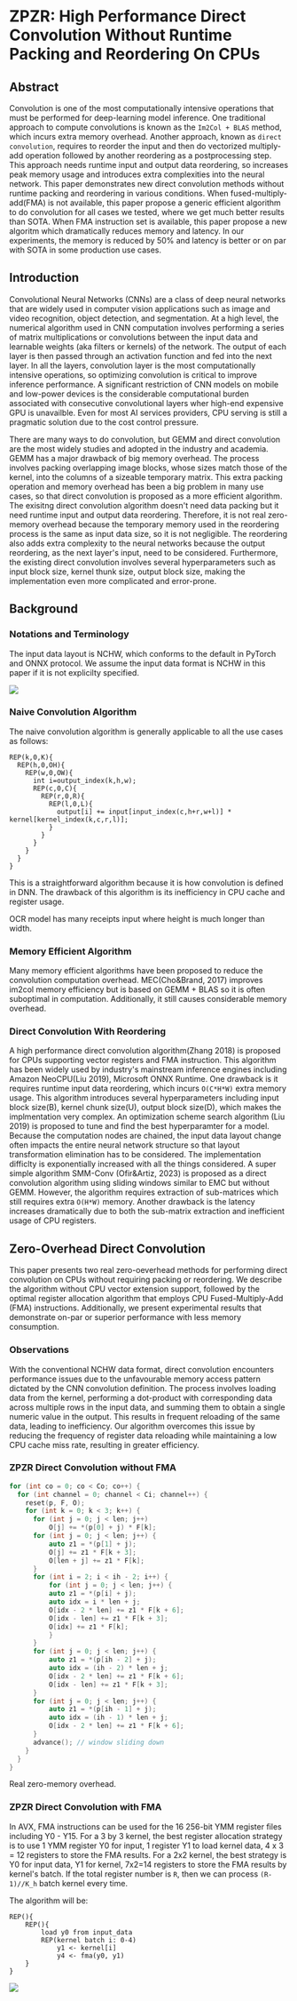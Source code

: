 # ZPZR: High Performance Direct Convolution Without Runtime Packing and Reordering On CPUs

## Abstract

Convolution is one of the most computationally intensive operations that must be performed for deep-learning model inference. One traditional approach to compute convolutions is known as the `Im2Col + BLAS` method, which incurs extra memory overhead. Another approach, known as `direct convolution`, requires to reorder the input and then do vectorized multiply-add operation followed by another reordering as a postprocessing step. This approach needs runtime input and output data reordering, so increases peak memory usage and introduces extra complexities into the neural network. This paper demonstrates new direct convolution methods without runtime packing and reordering in various conditions. When fused-multiply-add(FMA) is not available, this paper propose a generic efficient algorithm to do convolution for all cases we tested, where we get much better results than SOTA. When FMA instruction set is available, this paper propose a new algoritm which dramatically reduces memory and latency. In our experiments, the memory is reduced by 50% and latency is better or on par with SOTA in some production use cases.

## Introduction

Convolutional Neural Networks (CNNs) are a class of deep neural networks that are widely used in computer vision applications such as image and video recognition, object detection, and segmentation. At a high level, the numerical algorithm used in CNN computation involves performing a series of matrix multiplications or convolutions between the input data and learnable weights (aka filters or kernels) of the network. The output of each layer is then passed through an activation function and fed into the next layer. In all the layers, convolution layer is the most computationally intensive operations, so optimizing convolution is critical to improve inference performance. A significant restriction of CNN models on mobile and low-power devices is the considerable computational burden associated with consecutive convolutional layers wher high-end expensive GPU is unavailble. Even for most AI services providers, CPU serving is still a pragmatic solution due to the cost control pressure.


There are many ways to do convolution, but GEMM and direct convolution are the most widely studies and adopted in the industry and academia. GEMM has a major drawback of big memory overhead. The process involves packing overlapping image blocks, whose sizes match those of the kernel, into the columns of a sizeable temporary matrix. This extra packing operation and memory overhead has been a big problem in many use cases, so that direct convolution is proposed as a more efficient algorithm. The exisitng direct convolution algorithm doesn't need data packing but it need runtime input and output data reordering. Therefore, it is not real zero-memory overhead because the temporary memory used in the reordering process is the same as input data size, so it is not negligible. The reordering also adds extra complexity to the neural networks because the output reordering, as the next layer's input, need to be considered. Furthermore, the existing direct convolution involves several hyperparameters such as input block size, kernel thunk size, output block size, making the implementation even more complicated and error-prone.


## Background

### Notations and Terminology

The input data layout is NCHW, which conforms to the default in PyTorch and ONNX protocol. We assume the input data format is NCHW in this paper if it is not explicilty specified.

![](notations.png)

### Naive Convolution Algorithm

The naive convolution algorithm is generally applicable to all the use cases as follows:

```
REP(k,0,K){
  REP(h,0,OH){
    REP(w,0,OW){
      int i=output_index(k,h,w);
      REP(c,0,C){
        REP(r,0,R){
          REP(l,0,L){
            output[i] += input[input_index(c,h+r,w+l)] * kernel[kernel_index(k,c,r,l)];
          }
        }
      }
    }
  }
}
```

This is a straightforward algorithm because it is how convolution is defined in DNN. The drawback of this algorithm is its inefficiency in CPU cache and register usage.

OCR model has many receipts input where height is much longer than width.

### Memory Efficient Algorithm

Many memory efficient algorithms have been proposed to reduce the convolution computation overhead. MEC(Cho&Brand, 2017) improves im2col memory efficiency but is based on GEMM + BLAS so it is often suboptimal in computation. Additionally, it still causes considerable memory overhead.

### Direct Convolution With Reordering

A high performance direct convolution algorithm(Zhang 2018) is proposed for CPUs supporting vector registers and FMA instruction. This algorithm has been widely used by industry's mainstream inference engines including Amazon NeoCPU(Liu 2019), Microsoft ONNX Runtime. One drawback is it requires runtime input data reordering, which incurs `O(C*H*W)` extra memory usage. This algorithm introduces several hyperparameters including input block size(B), kernel chunk size(U), output block size(D), which makes the implmentation very complex. An optimization scheme search algorithm (Liu 2019) is proposed to tune and find the best hyperparamter for a model. Because the computation nodes are chained, the input data layout change often impacts the entire neural network structure so that layout transformation elimination has to be considered. The implementation difficlty is exponentially increased with all the things considered. A super simple algorithm SMM-Conv (Ofir&Artiz, 2023) is proposed as a direct convolution algorithm using sliding windows similar to EMC but without GEMM. However, the algorithm requires extraction of sub-matrices which still requires extra `O(H*W)` memory. Another drawback is the latency increases dramatically due to both the sub-matrix extraction and inefficient usage of CPU registers.


## Zero-Overhead Direct Convolution

This paper presents two real zero-oeverhead methods for performing direct convolution on CPUs without requiring packing or reordering. We describe the algorithm without CPU vector extension support, followed by the optimal register allocation algorithm that employs CPU Fused-Multiply-Add (FMA) instructions. Additionally, we present experimental results that demonstrate on-par or superior performance with less memory consumption.

### Observations

With the conventional NCHW data format, direct convolution encounters performance issues due to the unfavourable memory access pattern dictated by the CNN convolution definition. The process involves loading data from the kernel, performing a dot-product with corresponding data across multiple rows in the input data, and summing them to obtain a single numeric value in the output. This results in frequent reloading of the same data, leading to inefficiency. Our algorithm overcomes this issue by reducing the frequency of register data reloading while maintaining a low CPU cache miss rate, resulting in greater efficiency.

### ZPZR Direct Convolution without FMA

```c++
for (int co = 0; co < Co; co++) {
  for (int channel = 0; channel < Ci; channel++) {
    reset(p, F, O);
    for (int k = 0; k < 3; k++) {
      for (int j = 0; j < len; j++)
          O[j] += *(p[0] + j) * F[k];
      for (int j = 0; j < len; j++) {
          auto z1 = *(p[1] + j);
          O[j] += z1 * F[k + 3];
          O[len + j] += z1 * F[k];
      }
      for (int i = 2; i < ih - 2; i++) {
          for (int j = 0; j < len; j++) {
          auto z1 = *(p[i] + j);
          auto idx = i * len + j;
          O[idx - 2 * len] += z1 * F[k + 6];
          O[idx - len] += z1 * F[k + 3];
          O[idx] += z1 * F[k];
          }
      }
      for (int j = 0; j < len; j++) {
          auto z1 = *(p[ih - 2] + j);
          auto idx = (ih - 2) * len + j;
          O[idx - 2 * len] += z1 * F[k + 6];
          O[idx - len] += z1 * F[k + 3];
      }
      for (int j = 0; j < len; j++) {
          auto z1 = *(p[ih - 1] + j);
          auto idx = (ih - 1) * len + j;
          O[idx - 2 * len] += z1 * F[k + 6];
      }
      advance(); // window sliding down
    }
  }
}
```

Real zero-memory overhead.

### ZPZR Direct Convolution with FMA

In AVX, FMA instructions can be used for the 16 256-bit YMM register files including Y0 - Y15. For a 3 by 3 kernel, the best register allocation strategy is to use 1 YMM register Y0 for input, 1 register Y1 to load kernel data, 4 x 3 = 12 registers to store the FMA results. For a 2x2 kernel, the best strategy is Y0 for input data, Y1 for kernel, 7x2=14 registers to store the FMA results by kernel's batch. If the total register number is `R`, then we can process `(R-1)//K_h` batch kernel every time.


The algorithm will be:

```
REP(){
    REP(){
        load y0 from input_data
        REP(kernel batch i: 0-4)
            y1 <- kernel[i]
            y4 <- fma(y0, y1)
    }
}
```

![](../day19/zpzr_vs_sota.png)
